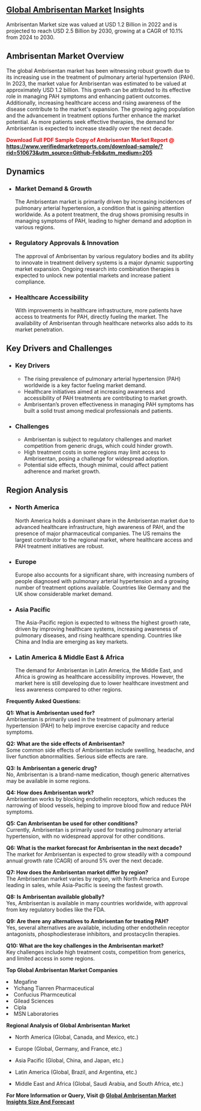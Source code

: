 <h2><a href="https://www.verifiedmarketreports.com/download-sample/?rid=510673&amp;utm_source=Github&amp;utm_medium=205" target="_blank">Global Ambrisentan Market</a> Insights</h2><p>Ambrisentan Market size was valued at USD 1.2 Billion in 2022 and is projected to reach USD 2.5 Billion by 2030, growing at a CAGR of 10.1% from 2024 to 2030.</p><p><h2>Ambrisentan Market Overview</h2> <p>The global Ambrisentan market has been witnessing robust growth due to its increasing use in the treatment of pulmonary arterial hypertension (PAH). In 2023, the market value for Ambrisentan was estimated to be valued at approximately USD 1.2 billion. This growth can be attributed to its effective role in managing PAH symptoms and enhancing patient outcomes. Additionally, increasing healthcare access and rising awareness of the disease contribute to the market's expansion. The growing aging population and the advancement in treatment options further enhance the market potential. As more patients seek effective therapies, the demand for Ambrisentan is expected to increase steadily over the next decade.</p> <p><strong><p><span class=""><span style="color: #ff0000;"><strong>Download Full PDF Sample Copy of Ambrisentan Market Report</strong> @ </span><a href="https://www.verifiedmarketreports.com/download-sample/?rid=510673&amp;utm_source=Github-Feb&amp;utm_medium=205" target="_blank">https://www.verifiedmarketreports.com/download-sample/?rid=510673&amp;utm_source=Github-Feb&amp;utm_medium=205</a></span></p></strong></p> <h2>Dynamics</h2> <ul> <li><h3>Market Demand & Growth</h3> The Ambrisentan market is primarily driven by increasing incidences of pulmonary arterial hypertension, a condition that is gaining attention worldwide. As a potent treatment, the drug shows promising results in managing symptoms of PAH, leading to higher demand and adoption in various regions.</li> <li><h3>Regulatory Approvals & Innovation</h3> The approval of Ambrisentan by various regulatory bodies and its ability to innovate in treatment delivery systems is a major dynamic supporting market expansion. Ongoing research into combination therapies is expected to unlock new potential markets and increase patient compliance.</li> <li><h3>Healthcare Accessibility</h3> With improvements in healthcare infrastructure, more patients have access to treatments for PAH, directly fueling the market. The availability of Ambrisentan through healthcare networks also adds to its market penetration.</li> </ul> <h2>Key Drivers and Challenges</h2> <ul> <li><h3>Key Drivers</h3> <ul> <li>The rising prevalence of pulmonary arterial hypertension (PAH) worldwide is a key factor fueling market demand.</li> <li>Healthcare initiatives aimed at increasing awareness and accessibility of PAH treatments are contributing to market growth.</li> <li>Ambrisentan’s proven effectiveness in managing PAH symptoms has built a solid trust among medical professionals and patients.</li> </ul> </li> <li><h3>Challenges</h3> <ul> <li>Ambrisentan is subject to regulatory challenges and market competition from generic drugs, which could hinder growth.</li> <li>High treatment costs in some regions may limit access to Ambrisentan, posing a challenge for widespread adoption.</li> <li>Potential side effects, though minimal, could affect patient adherence and market growth.</li> </ul> </li> </ul> <h2>Region Analysis</h2> <ul> <li><h3>North America</h3> North America holds a dominant share in the Ambrisentan market due to advanced healthcare infrastructure, high awareness of PAH, and the presence of major pharmaceutical companies. The US remains the largest contributor to the regional market, where healthcare access and PAH treatment initiatives are robust.</li> <li><h3>Europe</h3> Europe also accounts for a significant share, with increasing numbers of people diagnosed with pulmonary arterial hypertension and a growing number of treatment options available. Countries like Germany and the UK show considerable market demand.</li> <li><h3>Asia Pacific</h3> The Asia-Pacific region is expected to witness the highest growth rate, driven by improving healthcare systems, increasing awareness of pulmonary diseases, and rising healthcare spending. Countries like China and India are emerging as key markets.</li> <li><h3>Latin America & Middle East & Africa</h3> The demand for Ambrisentan in Latin America, the Middle East, and Africa is growing as healthcare accessibility improves. However, the market here is still developing due to lower healthcare investment and less awareness compared to other regions.</li> </ul> <p><strong>Frequently Asked Questions:</strong></p> <p><strong>Q1: What is Ambrisentan used for?</strong><br> Ambrisentan is primarily used in the treatment of pulmonary arterial hypertension (PAH) to help improve exercise capacity and reduce symptoms.</p> <p><strong>Q2: What are the side effects of Ambrisentan?</strong><br> Some common side effects of Ambrisentan include swelling, headache, and liver function abnormalities. Serious side effects are rare.</p> <p><strong>Q3: Is Ambrisentan a generic drug?</strong><br> No, Ambrisentan is a brand-name medication, though generic alternatives may be available in some regions.</p> <p><strong>Q4: How does Ambrisentan work?</strong><br> Ambrisentan works by blocking endothelin receptors, which reduces the narrowing of blood vessels, helping to improve blood flow and reduce PAH symptoms.</p> <p><strong>Q5: Can Ambrisentan be used for other conditions?</strong><br> Currently, Ambrisentan is primarily used for treating pulmonary arterial hypertension, with no widespread approval for other conditions.</p> <p><strong>Q6: What is the market forecast for Ambrisentan in the next decade?</strong><br> The market for Ambrisentan is expected to grow steadily with a compound annual growth rate (CAGR) of around 5% over the next decade.</p> <p><strong>Q7: How does the Ambrisentan market differ by region?</strong><br> The Ambrisentan market varies by region, with North America and Europe leading in sales, while Asia-Pacific is seeing the fastest growth.</p> <p><strong>Q8: Is Ambrisentan available globally?</strong><br> Yes, Ambrisentan is available in many countries worldwide, with approval from key regulatory bodies like the FDA.</p> <p><strong>Q9: Are there any alternatives to Ambrisentan for treating PAH?</strong><br> Yes, several alternatives are available, including other endothelin receptor antagonists, phosphodiesterase inhibitors, and prostacyclin therapies.</p> <p><strong>Q10: What are the key challenges in the Ambrisentan market?</strong><br> Key challenges include high treatment costs, competition from generics, and limited access in some regions.</p> </p><p><strong>Top Global Ambrisentan Market Companies</strong></p><div data-test-id=""><p><li>Megafine</li><li> Yichang Tianren Pharmaceutical</li><li> Confucius Pharmceutical</li><li> Gilead Sciences</li><li> Cipla</li><li> MSN Laboratories</li></p><div><strong>Regional Analysis of&nbsp;Global Ambrisentan Market</strong></div><ul><li dir="ltr"><p dir="ltr">North America&nbsp;(Global, Canada, and Mexico, etc.)</p></li><li dir="ltr"><p dir="ltr">Europe (Global, Germany, and France, etc.)</p></li><li dir="ltr"><p dir="ltr">Asia Pacific&nbsp;(Global, China, and Japan, etc.)</p></li><li dir="ltr"><p dir="ltr">Latin America&nbsp;(Global, Brazil, and Argentina, etc.)</p></li><li dir="ltr">Middle East and Africa&nbsp;(Global, Saudi Arabia, and South Africa, etc.)</li></ul><p><strong>For More Information or Query, Visit @&nbsp;</strong><strong><a href="https://www.verifiedmarketreports.com/product/ambrisentan-market-size-and-forecast/?utm_source=Github&amp;utm_medium=205" target="_blank">Global Ambrisentan Market Insights Size And Forecast</a></strong></p></div>

